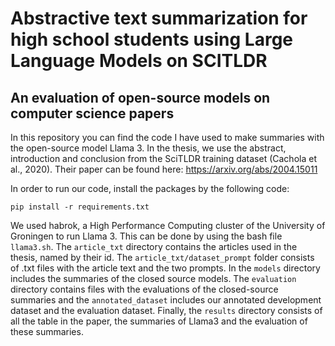 # Abstractive text summarization for high school students using Large Language Models on SCITLDR
## An evaluation of open-source models on computer science papers

In this repository you can find the code I have used to make summaries with the open-source model Llama 3. 
In the thesis, we use the abstract, introduction and conclusion from the SciTLDR training dataset (Cachola et al., 2020).
Their paper can be found here: https://arxiv.org/abs/2004.15011 

In order to run our code, install the packages by the following code:
```
pip install -r requirements.txt
```
We used habrok, a High Performance Computing cluster of the University of Groningen to run Llama 3. This can be done by using the bash file `llama3.sh`.
The `article_txt` directory contains the articles used in the thesis, named by their id. The `article_txt/dataset_prompt` folder consists of .txt files with the article text and the two prompts. In the `models` directory includes the summaries of the closed source models. The `evaluation` directory contains files with the evaluations of the closed-source summaries and the `annotated_dataset` includes our annotated development dataset and the evaluation dataset. Finally, the `results` directory consists of all the table in the paper, the summaries of Llama3 and the evaluation of these summaries. 
